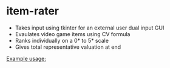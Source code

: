 # item-rater
* Takes input using tkinter for an external user dual input GUI <br />
* Evaulates video game items using CV formula <br />
* Ranks individually on a 0* to 5* scale <br />
* Gives total representative valuation at end <br />

[Example usage:](#https://jmp.sh/bJVhDzZ)
